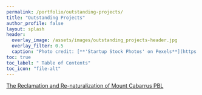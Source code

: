 ```yaml
---
permalink: /portfolio/outstanding-projects/
title: "Outstanding Projects"
author_profile: false
layout: splash
header:
  overlay_image: /assets/images/outstanding_projects-header.jpg 
  overlay_filter: 0.5
  caption: "Photo credit: [**'Startup Stock Photos' on Pexels**](https://www.pexels.com/photo/blue-printer-paper-7376/)"
toc: true
toc_label: " Table of Contents"
toc_icon: "file-alt"
---
```


<a href="the-reclamation-and-renaturalization-of-mount-cabarrus-pbl/" class="btn btn--inverse btn--x-large">The Reclamation and Re-naturalization of Mount Cabarrus PBL</a>